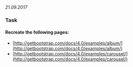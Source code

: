 *21.09.2017*

### Task

#### Recreate the following pages:
- [http://getbootstrap.com/docs/4.0/examples/album/](http://getbootstrap.com/docs/4.0/examples/album/)
- [http://getbootstrap.com/docs/4.0/examples/carousel/](http://getbootstrap.com/docs/4.0/examples/carousel/)
